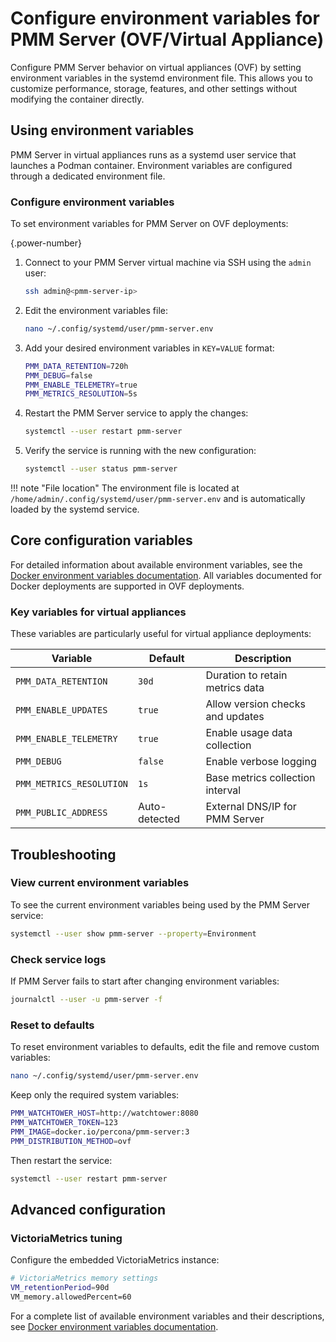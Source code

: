 # Configure environment variables for PMM Server (OVF/Virtual Appliance)

Configure PMM Server behavior on virtual appliances (OVF) by setting environment variables in the systemd environment file. This allows you to customize performance, storage, features, and other settings without modifying the container directly.

## Using environment variables

PMM Server in virtual appliances runs as a systemd user service that launches a Podman container. Environment variables are configured through a dedicated environment file.

### Configure environment variables

To set environment variables for PMM Server on OVF deployments:

{.power-number}

1. Connect to your PMM Server virtual machine via SSH using the `admin` user:

    ```bash
    ssh admin@<pmm-server-ip>
    ```

2. Edit the environment variables file:

    ```bash
    nano ~/.config/systemd/user/pmm-server.env
    ```

3. Add your desired environment variables in `KEY=VALUE` format:

    ```bash
    PMM_DATA_RETENTION=720h
    PMM_DEBUG=false
    PMM_ENABLE_TELEMETRY=true
    PMM_METRICS_RESOLUTION=5s
    ```

4. Restart the PMM Server service to apply the changes:

    ```bash
    systemctl --user restart pmm-server
    ```

5. Verify the service is running with the new configuration:

    ```bash
    systemctl --user status pmm-server
    ```

!!! note "File location"
    The environment file is located at `/home/admin/.config/systemd/user/pmm-server.env` and is automatically loaded by the systemd service.

## Core configuration variables

For detailed information about available environment variables, see the [Docker environment variables documentation](../docker/env_var.md). All variables documented for Docker deployments are supported in OVF deployments.

### Key variables for virtual appliances

These variables are particularly useful for virtual appliance deployments:

| Variable | Default | Description |
|----------|---------|-------------|
| `PMM_DATA_RETENTION` | `30d` | Duration to retain metrics data |
| `PMM_ENABLE_UPDATES` | `true` | Allow version checks and updates |
| `PMM_ENABLE_TELEMETRY` | `true` | Enable usage data collection |
| `PMM_DEBUG` | `false` | Enable verbose logging |
| `PMM_METRICS_RESOLUTION` | `1s` | Base metrics collection interval |
| `PMM_PUBLIC_ADDRESS` | Auto-detected | External DNS/IP for PMM Server |



## Troubleshooting

### View current environment variables

To see the current environment variables being used by the PMM Server service:

```bash
systemctl --user show pmm-server --property=Environment
```

### Check service logs

If PMM Server fails to start after changing environment variables:

```bash
journalctl --user -u pmm-server -f
```

### Reset to defaults

To reset environment variables to defaults, edit the file and remove custom variables:

```bash
nano ~/.config/systemd/user/pmm-server.env
```

Keep only the required system variables:

```bash
PMM_WATCHTOWER_HOST=http://watchtower:8080
PMM_WATCHTOWER_TOKEN=123
PMM_IMAGE=docker.io/percona/pmm-server:3
PMM_DISTRIBUTION_METHOD=ovf
```

Then restart the service:

```bash
systemctl --user restart pmm-server
```

## Advanced configuration

### VictoriaMetrics tuning

Configure the embedded VictoriaMetrics instance:

```bash
# VictoriaMetrics memory settings
VM_retentionPeriod=90d
VM_memory.allowedPercent=60
```

For a complete list of available environment variables and their descriptions, see [Docker environment variables documentation](../docker/env_var.md).